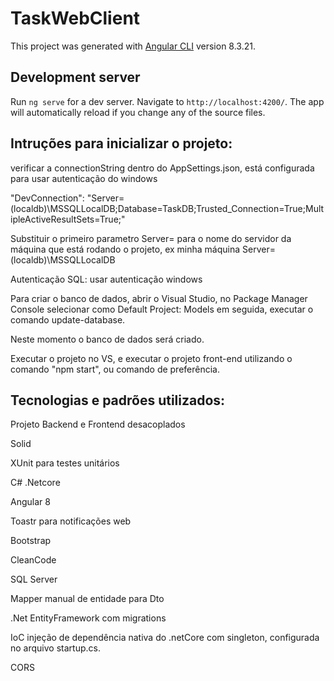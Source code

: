 # TaskWebClient

This project was generated with [Angular CLI](https://github.com/angular/angular-cli) version 8.3.21.

## Development server

Run `ng serve` for a dev server. Navigate to `http://localhost:4200/`. The app will automatically reload if you change any of the source files.

## Intruções para inicializar o projeto:

verificar a connectionString dentro do AppSettings.json, está configurada para usar autenticação do windows

"DevConnection": "Server=(localdb)\\MSSQLLocalDB;Database=TaskDB;Trusted_Connection=True;MultipleActiveResultSets=True;"

Substituir o primeiro parametro Server= para o nome do servidor da máquina que está rodando o projeto, ex minha máquina Server=(localdb)\MSSQLLocalDB

Autenticação SQL: usar autenticação windows

Para criar o banco de dados, abrir o Visual Studio, no Package Manager Console
selecionar como Default Project: Models 
em seguida, executar o comando update-database.

Neste momento o banco de dados será criado.

Executar o projeto no VS, e executar o projeto front-end utilizando o comando "npm start", ou comando de preferência.

## Tecnologias e padrões utilizados:

Projeto Backend e Frontend desacoplados

Solid

XUnit para testes unitários

C# .Netcore

Angular 8

Toastr para notificações web

Bootstrap

CleanCode

SQL Server

Mapper manual de entidade para Dto

.Net EntityFramework com migrations

IoC injeção de dependência nativa do .netCore com singleton, configurada no arquivo startup.cs.

CORS

